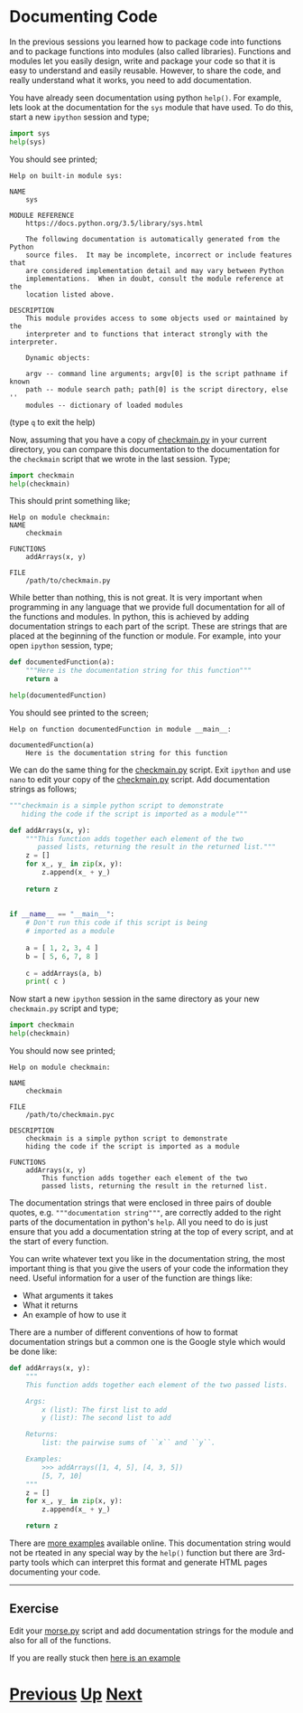 
# Documenting Code

In the previous sessions you learned how to package code into functions and to package functions into modules (also called libraries). Functions and modules let you easily design, write and package your code so that it is easy to understand and easily reusable. However, to share the code, and really understand what it works, you need to add documentation.

You have already seen documentation using python `help()`. For example, lets look at the documentation for the `sys` module that have used. To do this, start a new `ipython` session and type;

```python
import sys
help(sys)
```

You should see printed;

```
Help on built-in module sys:

NAME
    sys

MODULE REFERENCE
    https://docs.python.org/3.5/library/sys.html

    The following documentation is automatically generated from the Python
    source files.  It may be incomplete, incorrect or include features that
    are considered implementation detail and may vary between Python
    implementations.  When in doubt, consult the module reference at the
    location listed above.

DESCRIPTION
    This module provides access to some objects used or maintained by the
    interpreter and to functions that interact strongly with the interpreter.
    
    Dynamic objects:
    
    argv -- command line arguments; argv[0] is the script pathname if known
    path -- module search path; path[0] is the script directory, else ''
    modules -- dictionary of loaded modules
```

(type `q` to exit the help)

Now, assuming that you have a copy of [checkmain.py](checkmain_nodoc.md) in your current directory, you can compare this documentation to the documentation for the `checkmain` script that we wrote in the last session. Type;

```python
import checkmain
help(checkmain)
```

This should print something like;

```
Help on module checkmain:
NAME
    checkmain

FUNCTIONS
    addArrays(x, y)

FILE
    /path/to/checkmain.py
```

While better than nothing, this is not great. It is very important when programming in any language that we provide full documentation for all of the functions and modules. In python, this is achieved by adding documentation strings to each part of the script. These are strings that are placed at the beginning of the function or module. For example, into your open `ipython` session, type;

```python
def documentedFunction(a):
    """Here is the documentation string for this function"""
    return a

help(documentedFunction)
```

You should see printed to the screen;

```
Help on function documentedFunction in module __main__:
    
documentedFunction(a)
    Here is the documentation string for this function
````

We can do the same thing for the [checkmain.py](checkmain_nodoc.md) script. Exit `ipython` and use `nano` to edit your copy of the  [checkmain.py](checkmain_nodoc.md) script. Add documentation strings as follows;

```python
"""checkmain is a simple python script to demonstrate
   hiding the code if the script is imported as a module"""

def addArrays(x, y):
    """This function adds together each element of the two
       passed lists, returning the result in the returned list."""
    z = []
    for x_, y_ in zip(x, y):
        z.append(x_ + y_)
    
    return z
    
    
if __name__ == "__main__":
    # Don't run this code if this script is being
    # imported as a module 
    
    a = [ 1, 2, 3, 4 ]
    b = [ 5, 6, 7, 8 ]
    
    c = addArrays(a, b)
    print( c )
```

Now start a new `ipython` session in the same directory as your new `checkmain.py` script and type;

```python
import checkmain
help(checkmain)
```

You should now see printed;

```
Help on module checkmain:
    
NAME
    checkmain
    
FILE
    /path/to/checkmain.pyc
    
DESCRIPTION
    checkmain is a simple python script to demonstrate
    hiding the code if the script is imported as a module
    
FUNCTIONS
    addArrays(x, y)
        This function adds together each element of the two
        passed lists, returning the result in the returned list.
```

The documentation strings that were enclosed in three pairs of double quotes, e.g. `"""documentation string"""`, are correctly added to the right parts of the documentation in python's `help`. All you need to do is just ensure that you add a documentation string at the top of every script, and at the start of every function.

You can write whatever text you like in the documentation string, the most important thing is that you give the users of your code the information they need.
Useful information for a user of the function are things like:

* What arguments it takes
* What it returns
* An example of how to use it

There are a number of different conventions of how to format documentation strings but a common one is the Google style which would be done like:

```python
def addArrays(x, y):
    """
    This function adds together each element of the two passed lists.

    Args:
        x (list): The first list to add
        y (list): The second list to add

    Returns:
        list: the pairwise sums of ``x`` and ``y``.

    Examples:
        >>> addArrays([1, 4, 5], [4, 3, 5])
        [5, 7, 10]
    """
    z = []
    for x_, y_ in zip(x, y):
        z.append(x_ + y_)

    return z
```

There are [more examples](http://sphinxcontrib-napoleon.readthedocs.io/en/latest/example_google.html) available online.
This documentation string would not be rteated in any special way by the `help()` function but there are 3rd-party tools which can interpret this format and generate HTML pages documenting your code.

***

## Exercise

Edit your [morse.py](2b_morse.md) script and add documentation strings for the module and also for all of the functions.

If you are really stuck then [here is an example](2c_morse.md)

# [Previous](modules.md) [Up](README.md) [Next](objects.md) 
